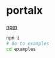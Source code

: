 # portalx

[npm](https://www.npmjs.com/package/portalx)

```bash
npm i
# Go to examples
cd examples
```
